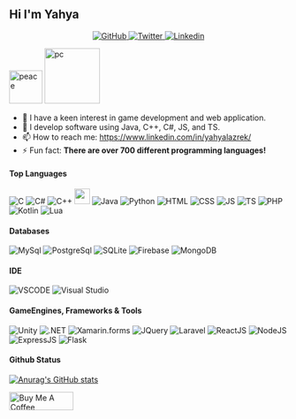 ## Hi I'm Yahya

<p align="center">
  <a href="https://github.com/yahyalazrek">
    <img src="https://img.shields.io/badge/-github-gray?style=for-the-badge&logo=github&logoColor=white" alt="GitHub" />
  </a>
  <a href="https://twitter.com/yahya_lz">
    <img src="https://img.shields.io/badge/-Twitter-gray?style=for-the-badge&logo=twitter&logoColor=white" alt="Twitter" />
  </a>
  <a href="https://www.linkedin.com/in/yahyalazrek/">
    <img src="https://img.shields.io/badge/-Linkedin-gray?style=for-the-badge&logo=linkedin&logoColor=white" alt="Linkedin"/>
  </a>
</p>

<img src="https://user-images.githubusercontent.com/63449913/132381820-24d326af-140d-46da-87db-f53c5871de32.gif" width="60px" alt="peace"> 
<img src="https://user-images.githubusercontent.com/63449913/132382559-a72eb4d4-ec95-4947-9258-c862c8a9014e.gif" width="100px" alt="pc">

- 👀 I have a keen interest in game development and web application.
- 🔭 I develop software using Java, C++, C#, JS, and TS.
- 📫 How to reach me: https://www.linkedin.com/in/yahyalazrek/
- ⚡ Fun fact: __There are over 700 different programming languages!__

#### Top Languages

![C](https://img.shields.io/badge/c-%2300599C.svg?style=for-the-badge&logo=c&logoColor=white)
![C#](https://img.shields.io/badge/-Csharp-blueviolet?style=for-the-badge&logo=csharp&logoColor=white)
![C++](https://img.shields.io/badge/-C++-365dbf.svg?style=for-the-badge&logo=C%2B%2B)
<img src="https://user-images.githubusercontent.com/63449913/198881472-0be71459-b8db-484a-b094-b4f8eb58cdda.png" width="28px" height="28px">
![Java](https://img.shields.io/badge/-java-ed2026?style=for-the-badge&logoColor=white)
![Python](https://img.shields.io/badge/python-%2314354C.svg?style=for-the-badge&logo=python&logoColor=white)
![HTML](https://img.shields.io/badge/-html-orange?style=for-the-badge&logo=html5&logoColor=white)
![CSS](https://img.shields.io/badge/-css-blue?style=for-the-badge&logo=css3&logoColor=white)
![JS](https://img.shields.io/badge/-JavaScript-yellow?style=for-the-badge&logo=javascript&logoColor=white)
![TS](https://img.shields.io/badge/-TypeScript-047bcc?style=for-the-badge&logo=typescript&logoColor=white)
![PHP](https://img.shields.io/badge/-PHP-purple?style=for-the-badge&logo=php&logoColor=white)
![Kotlin](https://img.shields.io/badge/-kotlin-6a75fa?style=for-the-badge&logo=kotlin&logoColor=white)
![Lua](https://img.shields.io/badge/-Lua-informational?style=for-the-badge&logo=lua&logoColor=white)

#### Databases

![MySql](https://img.shields.io/badge/MySQL-2294aa.svg?style=for-the-badge&logo=mysql&logoColor=white)
![PostgreSql](https://img.shields.io/badge/-postgreSQL-4c85aa?style=for-the-badge&logo=postgresql&logoColor=white)
![SQLite](https://img.shields.io/badge/-SQLite-003b57?style=for-the-badge&logo=SQLite&logoColor=white)
![Firebase](https://img.shields.io/badge/-Firebase-f89221?style=for-the-badge&logo=firebase&logoColor=white)
![MongoDB](https://img.shields.io/badge/-MongoDB-14a050?style=for-the-badge&logo=mongodb&logoColor=white)

#### IDE

![VSCODE](https://img.shields.io/badge/-Visual%20Studio%20Code-007ACC.svg?style=for-the-badge&logo=visual-studio-code)
![Visual Studio](https://img.shields.io/badge/-Visual%20Studio-5C2D91.svg?style=for-the-badge&logo=visual-studio)
<br />

#### GameEngines, Frameworks & Tools

![Unity](https://img.shields.io/badge/Unity-%23000000.svg?style=for-the-badge&logo=unity&logoColor=white)
![.NET](https://img.shields.io/badge/.NET-5026D5?style=for-the-badge&logo=.net&logoColor=white)
![Xamarin.forms](https://img.shields.io/badge/Xamarin.Forms-blue?style=for-the-badge&logo=xamarin&logoColor=white)
![JQuery](https://img.shields.io/badge/jquery-0769ad?style=for-the-badge&logo=jquery&logoColor=white)
![Laravel](https://img.shields.io/badge/-laravel-ff2d20?style=for-the-badge&logo=laravel&logoColor=white)
![ReactJS](https://img.shields.io/badge/-reactjs-57c4e2?style=for-the-badge&logo=react&logoColor=white)
![NodeJS](https://img.shields.io/badge/-nodejs-80bd00?style=for-the-badge&logo=node.js&logoColor=white)
![ExpressJS](https://img.shields.io/badge/-express-333331?style=for-the-badge&logo=express&logoColor=white)
![Flask](https://img.shields.io/badge/-flask-0a1a60?style=for-the-badge&logo=flask&logoColor=white)

#### Github Status
[![Anurag's GitHub stats](https://github-readme-stats.vercel.app/api?username=yahyalazrek&theme=tokyonight)](https://github.com/anuraghazra/github-readme-stats)

<a href="https://www.buymeacoffee.com/yahyalazrek" target="_blank">
    <img src="https://cdn.buymeacoffee.com/buttons/v2/default-yellow.png" alt="Buy Me A Coffee" style="height: 33px !important;width: 116px !important;">
</a>
